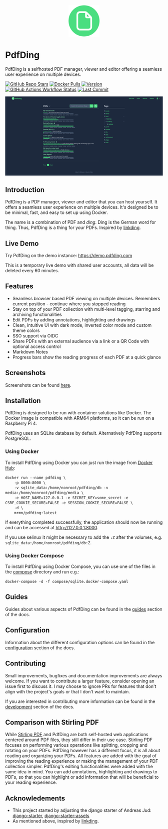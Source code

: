 <div align="center" width="100%">
    <img src="./pdfding/static/images/logo_with_circle.svg" width="100" alt="" />
</div>

# PdfDing
PdfDing is a selfhosted PDF manager, viewer and editor offering a seamless user experience on multiple devices.

[![GitHub Repo Stars](https://img.shields.io/github/stars/mrmn2/PdfDing?style=flat&logo=github)](https://github.com/mrmn2/PdfDing)
[![Docker Pulls](https://img.shields.io/docker/pulls/mrmn/pdfding?style=flat&logo=docker&logoColor=white)](https://hub.docker.com/r/mrmn/pdfding)
[![Version](https://img.shields.io/github/v/release/mrmn2/PdfDing?style=flat&label=version)](https://github.com/mrmn2/PdfDing/releases)
[![GitHub Actions Workflow Status](https://img.shields.io/github/actions/workflow/status/mrmn2/PdfDing/test.yaml?style=flat&logo=github&label=ci)](https://github.com/mrmn2/PdfDing/actions)
[![Last Commit](https://img.shields.io/github/last-commit/mrmn2/PdfDing?style=flat&logo=github)](https://github.com/mrmn2/PdfDing/commits/master/)

![](https://github.com/mrmn2/PdfDing-Screenshots/blob/master/screenshots/pdf_overview_dark_green.png)

## Introduction
PdfDing is a PDF manager, viewer and editor that you can host yourself. It offers a seamless user experience on multiple
devices. It's designed be to be minimal, fast, and easy to set up using Docker.

The name is a combination of PDF and *ding*. Ding is the German word for thing. Thus, PdfDing is a thing for
your PDFs. Inspired by [linkding](https://github.com/sissbruecker/linkding).

## Live Demo
Try PdfDing on the demo instance: https://demo.pdfding.com

This is a temporary live demo with shared user accounts, all data will be deleted every 60 minutes.

## Features
* Seamless browser based PDF viewing on multiple devices. Remembers current position - continue where you stopped reading
* Stay on top of your PDF collection with multi-level tagging, starring and archiving functionalities
* Edit PDFs by adding annotations, highlighting and drawings
* Clean, intuitive UI with dark mode, inverted color mode and custom theme colors
* SSO support via OIDC
* Share PDFs with an external audience via a link or a QR Code with optional access control
* Markdown Notes
* Progress bars show the reading progress of each PDF at a quick glance

## Screenshots
Screenshots can be found [here](https://github.com/mrmn2/PdfDing/blob/master/docs/screenshots.md).

## Installation
PdfDing is designed to be run with container solutions like Docker. The Docker image is compatible with ARM64 platforms,
so it can be run on a Raspberry Pi 4.

PdfDing uses an SQLite database by default. Alternatively PdfDing supports PostgreSQL.

### Using Docker
To install PdfDing using Docker you can just run the image from [Docker Hub](https://hub.docker.com/r/mrmn/pdfding):

```
docker run --name pdfding \
    -p 8000:8000 \
    -v sqlite_data:/home/nonroot/pdfding/db -v media:/home/nonroot/pdfding/media \
    -e HOST_NAME=127.0.0.1 -e SECRET_KEY=some_secret -e CSRF_COOKIE_SECURE=FALSE -e SESSION_COOKIE_SECURE=FALSE \
    -d \
    mrmn/pdfding:latest
```

If everything completed successfully, the application should now be running
and can be accessed at http://127.0.0.1:8000.

If you use selinux it might be necessary to add the `:Z` after the volumes, e.g.
`sqlite_data:/home/nonroot/pdfding/db:Z`.

### Using Docker Compose
To install PdfDing using Docker Compose, you can use one of the files in the
[compose](https://github.com/mrmn2/PdfDing/tree/master/compose) directory and run e.g.:

```
docker-compose -d -f compose/sqlite.docker-compose.yaml
```

## Guides
Guides about various aspects of PdfDing can be found in the
[guides](https://github.com/mrmn2/PdfDing/blob/master/docs/guides.md) section of the docs.

## Configuration
Information about the different configuration options can be found in the
[configuration](https://github.com/mrmn2/PdfDing/blob/master/docs/configuration.md) section of the docs.

## Contributing
Small improvements, bugfixes and documentation improvements are always welcome.
If you want to contribute a larger feature, consider opening an issue first to
discuss it. I may choose to ignore PRs for features that don't align with the
project's goals or that I don't want to maintain.

If you are interested in contributing more information can be found in the
[development](https://github.com/mrmn2/PdfDing/blob/master/docs/development.md) section of the docs.

## Comparison with Stirling PDF
While [Stirling PDF](https://github.com/Stirling-Tools/Stirling-PDF) and PdfDing are both self-hosted web
applications centered around PDF files, they still differ in their use case. Stirling PDF focuses on
performing various operations like splitting, cropping and rotating on your PDFs. PdfDing however has a
different focus, it is all about reading and organizing your PDFs. All features are added with the goal of
improving the reading experience or making the management of your PDF collection simpler. PdfDing's editing
functionalities were added with the same idea in mind. You can add annotations, highlighting and drawings to
PDFs, so that you can highlight or add information that will be beneficial to your reading experience.

## Acknowledements
* This project started by adjusting the django starter of Andreas Jud: [django-starter](https://github.com/andyjud/django-starter), [django-starter-assets](https://github.com/andyjud/django-starter-assets)
* As mentioned above, inspired by [linkding](https://github.com/sissbruecker/linkding).
